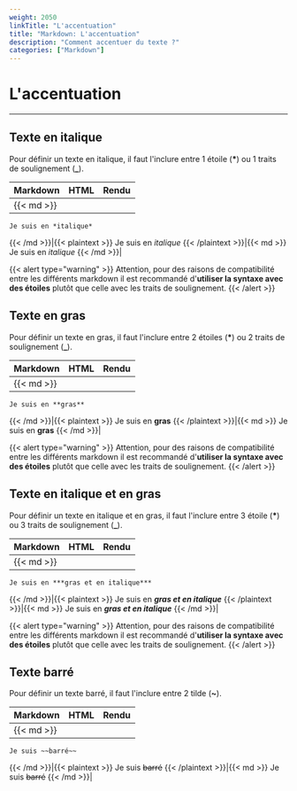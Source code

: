 ```yaml
---
weight: 2050
linkTitle: "L'accentuation"
title: "Markdown: L'accentuation"
description: "Comment accentuer du texte ?"
categories: ["Markdown"]
---
```


# L'accentuation
---

## Texte en italique

Pour définir un texte en italique, il faut l'inclure entre 1 étoile (**\***) ou 1 traits de soulignement (**\_**).

| Markdown | HTML | Rendu |
| -------- | ---- | ----- |
|{{< md >}}
```
Je suis en *italique*
```
{{< /md >}}|{{< plaintext >}}
Je suis en <em>italique</em>
{{< /plaintext >}}|{{< md >}}
Je suis en *italique*
{{< /md >}}|

{{< alert type="warning" >}}
Attention, pour des raisons de compatibilité entre les différents markdown il est recommandé d'**utiliser la syntaxe avec des étoiles** plutôt que celle avec les traits de soulignement.
{{< /alert >}}

## Texte en gras

Pour définir un texte en gras, il faut l'inclure entre 2 étoiles (**\***) ou 2 traits de soulignement (**\_**).

| Markdown | HTML | Rendu |
| -------- | ---- | ----- |
|{{< md >}}
```
Je suis en **gras**
```
{{< /md >}}|{{< plaintext >}}
Je suis en <strong>gras</strong>
{{< /plaintext >}}|{{< md >}}
Je suis en **gras**
{{< /md >}}|

{{< alert type="warning" >}}
Attention, pour des raisons de compatibilité entre les différents markdown il est recommandé d'**utiliser la syntaxe avec des étoiles** plutôt que celle avec les traits de soulignement.
{{< /alert >}}

## Texte en italique et en gras

Pour définir un texte en italique et en gras, il faut l'inclure entre 3 étoile (**\***) ou 3 traits de soulignement (**\_**).

| Markdown | HTML | Rendu |
| -------- | ---- | ----- |
|{{< md >}}
```
Je suis en ***gras et en italique***
```
{{< /md >}}|{{< plaintext >}}
Je suis en <em><strong>gras et en italique</strong></em>
{{< /plaintext >}}|{{< md >}}
Je suis en ***gras et en italique***
{{< /md >}}|

{{< alert type="warning" >}}
Attention, pour des raisons de compatibilité entre les différents markdown il est recommandé d'**utiliser la syntaxe avec des étoiles** plutôt que celle avec les traits de soulignement.
{{< /alert >}}

## Texte barré

Pour définir un texte barré, il faut l'inclure entre 2 tilde (**\~**).

| Markdown | HTML | Rendu |
| -------- | ---- | ----- |
|{{< md >}}
```
Je suis ~~barré~~
```
{{< /md >}}|{{< plaintext >}}
Je suis <del>barré</del>
{{< /plaintext >}}|{{< md >}}
Je suis ~~barré~~
{{< /md >}}|
